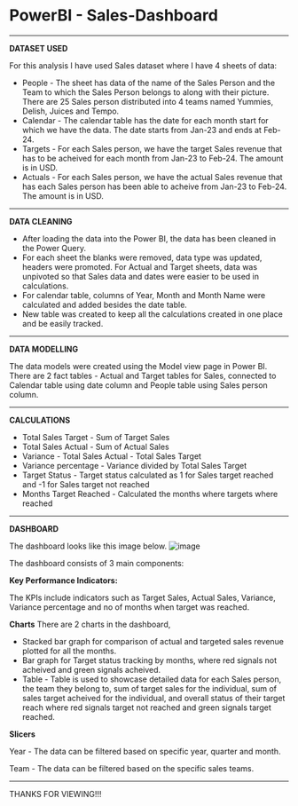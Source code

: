 # PowerBI - Sales-Dashboard
---

**DATASET USED**

For this analysis I have used Sales dataset where I have 4 sheets of data: 

* People - The sheet has data of the name of the Sales Person and the Team to which the Sales Person belongs to along with their picture. There are 25 Sales person distributed into 4 teams named Yummies, Delish, Juices and Tempo.
* Calendar - The calendar table has the date for each month start for which we have the data. The date starts from Jan-23 and ends at Feb-24.
* Targets - For each Sales person, we have the target Sales revenue that has to be acheived for each month from Jan-23 to Feb-24. The amount is in USD.
* Actuals - For each Sales person, we have the actual Sales revenue that has each Sales person has been able to acheive from Jan-23 to Feb-24. The amount is in USD.
---

**DATA CLEANING**

* After loading the data into the Power BI, the data has been cleaned in the Power Query.
* For each sheet the blanks were removed, data type was updated, headers were promoted. For Actual and Target sheets, data was unpivoted so that Sales data and dates were easier to be used in calculations.
* For calendar table, columns of Year, Month and Month Name were calculated and added besides the date table.
* New table was created to keep all the calculations created in one place and be easily tracked.
---
**DATA MODELLING**

The data models were created using the Model view page in Power BI. 
There are 2 fact tables - Actual and Target tables for Sales, connected to Calendar table using date column and People table using Sales person column.

---

**CALCULATIONS**

* Total Sales Target - Sum of Target Sales
* Total Sales Actual - Sum of Actual Sales
* Variance - Total Sales Actual - Total Sales Target
* Variance percentage - Variance divided by Total Sales Target
* Target Status - Target status calculated as 1 for Sales target reached and -1 for Sales target not reached
* Months Target Reached - Calculated the months where targets where reached
 ---

 **DASHBOARD**

 The dashboard looks like this image below.
![image](https://github.com/user-attachments/assets/aaf91885-9d5a-4286-ac2f-8e1093210702)


 The dashboard consists of 3 main components: 

 **Key Performance Indicators:** 

 The KPIs include indicators such as Target Sales, Actual Sales, Variance, Variance percentage and no of months when target was reached.

 **Charts**
 There are 2 charts in the dashboard, 
 * Stacked bar graph for comparison of actual and targeted sales revenue plotted for all the months.
 * Bar graph for Target status tracking by months, where red signals not acheived and green signals acheived.
 * Table - Table is used to showcase detailed data for each Sales person, the team they belong to, sum of target sales for the individual, sum of sales target acheived for the individual, and overall status of 
   their target reach where red signals target not reached and green signals target reached.

**Slicers**

Year - The data can be filtered based on specific year, quarter and month.

Team - The data can be filtered based on the specific sales teams.

---
THANKS FOR VIEWING!!!


